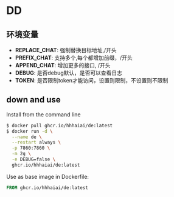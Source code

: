 # DD

## 环境变量

- **REPLACE_CHAT**: 强制替换目标地址,/开头
- **PREFIX_CHAT**:   支持多个,每个都增加前缀，/开头 
- **APPEND_CHAT**:  增加更多的接口, /开头
- **DEBUG**:  是否debug默认，是否可以查看日志
- **TOKEN**:  是否限制token才能访问，设置则限制，不设置则不限制

## down and use

Install from the command line
``` bash
$ docker pull ghcr.io/hhhaiai/de:latest
$ docker run -d \
  --name de \
  --restart always \
  -p 7860:7860 \
  -m 2g \
  -e DEBUG=false \
  ghcr.io/hhhaiai/de:latest
```
Use as base image in Dockerfile:
``` dockerfile
FROM ghcr.io/hhhaiai/de:latest
```